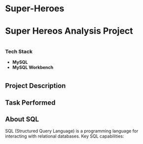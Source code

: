 # Super-Heroes
<h1></h1>

<h1>Super Hereos Analysis Project</h1>
<h1></h1>

<h3>Tech Stack</h3>
 
  - <b>MySQL</b>
  - <b>MySQL Workbench</b>

<h1></h1>


<h2>Project Description</h2>


<h2>Task Performed</h2>


<h2>About SQL</h2>

SQL (Structured Query Language) is a programming language for interacting with relational databases. Key SQL capabilities:


